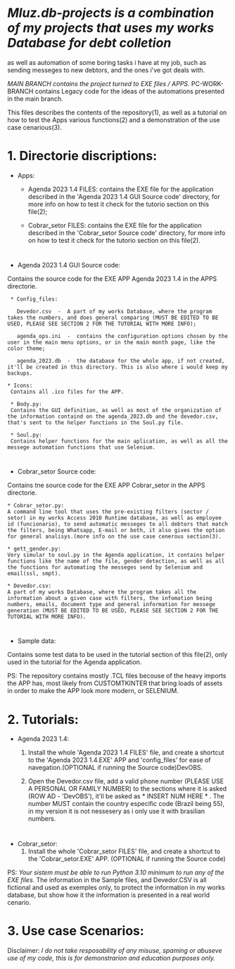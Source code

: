 # *Mluz.db-projects is a combination of my projects that uses my works Database for debt colletion*
as well as automation of some boring tasks i have at my job, such as sending messeges to new debtors, and the ones i've got deals with.

*MAIN BRANCH contains the project turned to EXE files / APPS.*
PC-WORK-BRANCH contains Legacy code for the ideas of the automations presented in the main branch.

This files describes the contents of the repository(1), as well as a tutorial on how to test the Apps various functions(2) and a demonstration of the use case cenarious(3).


# 1. Directorie discriptions:
  * Apps:
  
      * Agenda 2023 1.4 FILES: contains the EXE file for the application described in the 'Agenda 2023 1.4 GUI Source code' directory, for more info on how to test it check for the tutorio section on this file(2);

      * Cobrar_setor FILES: contains the EXE file for the application described in the 'Cobrar_setor Source code' directory, for more info on how to test it check for the tutorio section on this file(2).

# 
  * Agenda 2023 1.4 GUI Source code: 
  
  Contains the source code for the EXE APP Agenda 2023 1.4 in the APPS directorie.

     * Config_files: 
     
       Devedor.csv  -  A part of my works Database, where the program takes the numbers, and does general comparing (MUST BE EDITED TO BE USED, PLEASE SEE SECTION 2 FOR THE TUTORIAL WITH MORE INFO); 
       
       agenda_ops.ini  -  contains the configuration options chosen by the user in the main menu options, or in the main month page, like the color theme; 
       
       agenda_2023.db  -  the database for the whole app, if not created, it'll be created in this directory. This is also where i would keep my backups.
       
    * Icons:
     Contains all .ico files for the APP.
     
     * Body.py: 
     Contains the GUI definition, as well as most of the organization of the information containd on the agenda_2023.db and the devedor.csv, that's sent to the helper functions in the Soul.py file.
     
     * Soul.py:
     Contains helper functions for the main aplication, as well as all the messege automation functions that use Selenium.
     
     
# 
  * Cobrar_setor Source code:

  Contains tne source code for the EXE APP Cobrar_setor in the APPS directorie.
  
    * Cobrar_setor.py:
    A command line tool that uses the pre-existing filters (sector / setor) in my works Access 2010 Runtime database, as well as employee id (funcionario), to send automatic messeges to all debtors that match the filters, being Whatsapp, E-mail or both, it also gives the option for general analisys.(more info on the use case cenerous section(3).
    
    * gett_gender.py: 
    Very simular to soul.py in the Agenda application, it contains helper functions like the name of the file, gender detection, as well as all the functions for automating the messeges send by Selenium and email(ssl, smpt).
  
    * Devedor.csv:
    A part of my works Database, where the program takes all the information about a given case with filters, the infomation being numbers, emails, document type and general information for messege generation (MUST BE EDITED TO BE USED, PLEASE SEE SECTION 2 FOR THE TUTORIAL WITH MORE INFO).


# 
  * Sample data:

  Contains some test data to be used in the tutorial section of this file(2), only used in the tutorial for the Agenda application.


PS: The repository contains mostly .TCL files becouse of the heavy imports the APP has, most likely from CUSTOMTKINTER that bring loads of assets in order to make the APP look more modern, or SELENIUM.


# 2. Tutorials:

  * Agenda 2023 1.4:
    1. Install the whole 'Agenda 2023 1.4 FILES' file, and create a shortcut to the 'Agenda 2023 1.4.EXE' APP and 'config_files' for ease of navegation.(OPTIONAL if running the Source code)DevOBS.
    
    2. Open the Devedor.csv file, add a valid phone number (PLEASE USE A PERSONAL OR FAMILY NUMBER) to the sections where it is asked (ROW AD - 'DevOBS'), it'll be asked as * INSERT NUM HERE * . The number MUST contain the country especific code (Brazil being 55), in my version it is not nessesery as i only use it with brasilian numbers.
   
# 
  * Cobrar_setor:
    1. Install the whole 'Cobrar_setor FILES' file, and create a shortcut to the 'Cobrar_setor.EXE' APP. (OPTIONAL if running the Source code) 

PS: *Your sistem must be able to run Python 3.10 minimum to run any of the EXE files.* The information in the Sample files, and Devedor.CSV is all fictional and used as exemples only, to protect the information in my works database, but show how it the information is presented in a real world cenario.

# 3. Use case Scenarios:

Disclaimer: *I do not take resposability of any misuse, spaming or abuseve use of my code, this is for demonstrarion and education purposes only.*
